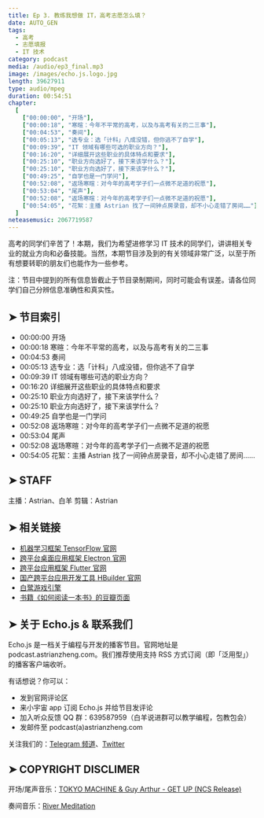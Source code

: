 ```yaml
---
title: Ep 3. 教练我想做 IT，高考志愿怎么填？
date: AUTO_GEN
tags:
  - 高考
  - 志愿填报
  - IT 技术
category: podcast
media: /audio/ep3_final.mp3
image: /images/echo.js.logo.jpg
length: 39627911
type: audio/mpeg
duration: 00:54:51
chapter:
  [
    ["00:00:00", "开场"],
    ["00:00:18", "寒暄：今年不平常的高考，以及与高考有关的二三事"],
    ["00:04:53", "奏间"],
    ["00:05:13", "选专业：选「计科」八成没错，但你逃不了自学"],
    ["00:09:39", "IT 领域有哪些可选的职业方向？"],
    ["00:16:20", "详细展开这些职业的具体特点和要求"],
    ["00:25:10", "职业方向选好了，接下来该学什么？"],
    ["00:25:10", "职业方向选好了，接下来该学什么？"],
    ["00:49:25", "自学也是一门学问"],
    ["00:52:08", "返场寒暄：对今年的高考学子们一点微不足道的祝愿"],
    ["00:53:04", "尾声"],
    ["00:52:08", "返场寒暄：对今年的高考学子们一点微不足道的祝愿"],
    ["00:54:05", "花絮：主播 Astrian 找了一间钟点房录音，却不小心走错了房间……"]
  ]
neteasemusic: 2067719587
---
```


高考的同学们辛苦了！本期，我们为希望进修学习 IT 技术的同学们，讲讲相关专业的就业方向和必备技能。当然，本期节目涉及到的有关领域非常广泛，以至于所有想要转职的朋友们也能作为一些参考。

注：节目中提到的所有信息皆截止于节目录制期间，同时可能会有误差。请各位同学们自己分辨信息准确性和真实性。

## ➤ 节目索引

- 00:00:00 开场
- 00:00:18 寒暄：今年不平常的高考，以及与高考有关的二三事
- 00:04:53 奏间
- 00:05:13 选专业：选「计科」八成没错，但你逃不了自学
- 00:09:39 IT 领域有哪些可选的职业方向？
- 00:16:20 详细展开这些职业的具体特点和要求
- 00:25:10 职业方向选好了，接下来该学什么？
- 00:25:10 职业方向选好了，接下来该学什么？
- 00:49:25 自学也是一门学问
- 00:52:08 返场寒暄：对今年的高考学子们一点微不足道的祝愿
- 00:53:04 尾声
- 00:52:08 返场寒暄：对今年的高考学子们一点微不足道的祝愿
- 00:54:05 花絮：主播 Astrian 找了一间钟点房录音，却不小心走错了房间……

## ➤ STAFF

主播：Astrian、白羊
剪辑：Astrian

## ➤ 相关链接

- [机器学习框架 TensorFlow 官网](https://www.tensorflow.org/?hl=zh-cn)
- [跨平台桌面应用框架 Electron 官网](https://www.electronjs.org)
- [跨平台应用框架 Flutter 官网](https://flutter.dev)
- [国产跨平台应用开发工具 HBuilder 官网](https://www.dcloud.io)
- [白鹭游戏引擎](https://www.egret.com)
- [书籍《如何阅读一本书》的豆瓣页面](https://book.douban.com/subject/1013208/)

## ➤ 关于 Echo.js & 联系我们

Echo.js 是一档关于编程与开发的播客节目。官网地址是 podcast.astrianzheng.com。我们推荐使用支持 RSS 方式订阅（即「泛用型」）的播客客户端收听。

有话想说？你可以：

- 发到官网评论区
- 来小宇宙 app 订阅 Echo.js 并给节目发评论
- 加入听众反馈 QQ 群：639587959（白羊说进群可以教学编程，包教包会）
- 发邮件至 podcast(a)astrianzheng.com

关注我们的：[Telegram 频道](https://t.me/echojspodcast)、[Twitter](https://twitter.com/echojspodcast)

## ➤ COPYRIGHT DISCLIMER

开场/尾声音乐：[TOKYO MACHINE & Guy Arthur - GET UP (NCS Release)](https://youtu.be/HV7mLcsUp5U)

奏间音乐：[River Meditation](https://freepd.com/misc.php)
